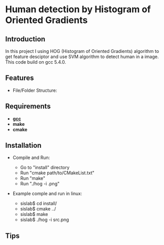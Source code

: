 <!---
/*******************************************************************************
// Project name   : LSI Design Contet
// File name      : REAME.md
// Created date   : Wed 22 Mar 2017
// Author         : Huy Hung Ho
// Last modified  : Wed 22 Mar 2017
// Desc           :
*******************************************************************************/
-->
# Human detection by Histogram of Oriented Gradients

## Introduction
In this project I using HOG (Histogram of Oriented Gradients) algorithm to
get feature desciptor and use SVM algorithm to detect human in a image. This
code build on gcc 5.4.0.

## Features
* File/Folder Structure:

## Requirements
* [**gcc**](https://gcc.gnu.org/)
* **make**
* **cmake**


## Installation
* Compile and Run:
	* Go to "install" directory
	* Run "cmake path/to/CMakeList.txt"
	* Run "make"
	* Run "./hog -i <file>.png"

* Example comple and run in linux:
	* sislab$ cd install/
	* sislab$ cmake ../
	* sislab$ make
	* sislab$ ./hog -i src.png

## Tips


